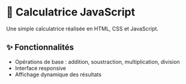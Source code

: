 # 🧮 Calculatrice JavaScript

Une simple calculatrice réalisée en HTML, CSS et JavaScript.

## ✨ Fonctionnalités

- Opérations de base : addition, soustraction, multiplication, division
- Interface responsive
- Affichage dynamique des résultats
